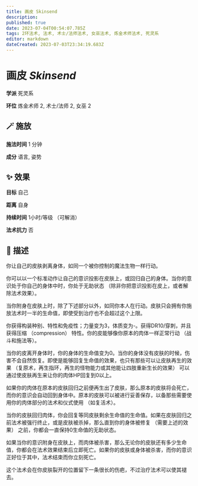 ```yaml
---
title: 画皮 Skinsend
description: 
published: true
date: 2023-07-04T00:54:07.785Z
tags: 2环法术, 法术, 术士/法师法术, 女巫法术, 炼金术师法术, 死灵系
editor: markdown
dateCreated: 2023-07-03T23:34:19.683Z
---
```


# **画皮** *Skinsend*

**学派** 死灵系 

**环位** 炼金术师 2, 术士/法师 2, 女巫 2

## 🪄 施放

**施法时间** 1 分钟

**成分** 语言, 姿势

## ✨ 效果 

**目标** 自己 

**距离** 自身  

**持续时间** 1小时/等级 （可解消） 

**法术抗力** 否

## 📖 描述

你让自己的皮肤剥离身体，如同一个被你控制的魔法生物一样行动。

你可以以一个标准动作让自己的意识投影在皮肤上，或回归自己的身体。当你的意识处于你自己的身体中时，你处于无助状态 （除非你把意识投影在皮上，或者解除法术效果）。

当你附身在皮肤上时，除了下述部分以外，如同你本人在行动。皮肤只会拥有你施放法术时一半的生命值，即使受到治疗也不会超过这个上限。

你获得构装种别、特性和免疫性；力量变为3，体质变为-。获得DR10/穿刺，并且获得压缩 （compression） 特性。你的皮能够像你原本的肉体一样正常行动 （战斗和施法等）。

当你的皮离开身体时，你的身体的生命值变为0。当你的身体没有皮肤的时候，伤害不会自然恢复。即使是能够回复生命值的效果，也只有那些可以让皮肤再生的效果 （复原术，再生指环，再生的怪物能力或其他能让四肢重新生长的效果） 可以通过使皮肤再生来让你的肉体HP回复到0以上。

如果你的肉体在原本的皮肤回归之前便再生出了皮肤，那么原本的皮肤将会死亡，而你的意识会自动回到身体中。原本的皮肤可以被进行妥善保存，以备那些需要使用你的肉体部分的法术和仪式使用 （如复活术）。

当你的皮肤回归肉体，你会回复等同皮肤剩余生命值的生命值。如果在皮肤回归之前法术被强行终止，或是皮肤被杀掉，那么直到你的身体被修复 （需要上述的效果） 之前，你都会一直保持0生命值的无助状态。

如果当你的意识附身在皮肤上，而肉体被杀害，那么无论你的皮肤还有多少生命值，你都会在法术效果结束后立即死亡。如果你的皮肤或身体被杀害，而你的意识正好位于其中，法术结束而你立刻死亡。

这个法术会在你皮肤裂开的位置留下一条很长的伤疤，不过治疗法术可以使其褪去。
    